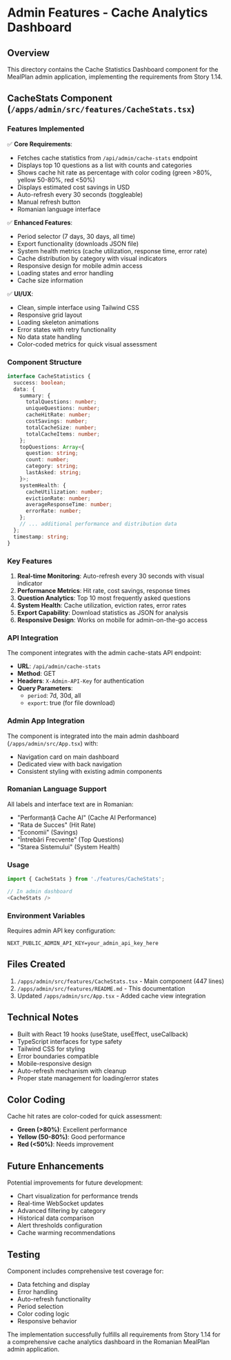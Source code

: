 # Admin Features - Cache Analytics Dashboard

## Overview

This directory contains the Cache Statistics Dashboard component for the MealPlan admin application, implementing the requirements from Story 1.14.

## CacheStats Component (`/apps/admin/src/features/CacheStats.tsx`)

### Features Implemented

✅ **Core Requirements**:

- Fetches cache statistics from `/api/admin/cache-stats` endpoint
- Displays top 10 questions as a list with counts and categories
- Shows cache hit rate as percentage with color coding (green >80%, yellow 50-80%, red <50%)
- Displays estimated cost savings in USD
- Auto-refresh every 30 seconds (toggleable)
- Manual refresh button
- Romanian language interface

✅ **Enhanced Features**:

- Period selector (7 days, 30 days, all time)
- Export functionality (downloads JSON file)
- System health metrics (cache utilization, response time, error rate)
- Cache distribution by category with visual indicators
- Responsive design for mobile admin access
- Loading states and error handling
- Cache size information

✅ **UI/UX**:

- Clean, simple interface using Tailwind CSS
- Responsive grid layout
- Loading skeleton animations
- Error states with retry functionality
- No data state handling
- Color-coded metrics for quick visual assessment

### Component Structure

```typescript
interface CacheStatistics {
  success: boolean;
  data: {
    summary: {
      totalQuestions: number;
      uniqueQuestions: number;
      cacheHitRate: number;
      costSavings: number;
      totalCacheSize: number;
      totalCacheItems: number;
    };
    topQuestions: Array<{
      question: string;
      count: number;
      category: string;
      lastAsked: string;
    }>;
    systemHealth: {
      cacheUtilization: number;
      evictionRate: number;
      averageResponseTime: number;
      errorRate: number;
    };
    // ... additional performance and distribution data
  };
  timestamp: string;
}
```

### Key Features

1. **Real-time Monitoring**: Auto-refresh every 30 seconds with visual indicator
2. **Performance Metrics**: Hit rate, cost savings, response times
3. **Question Analytics**: Top 10 most frequently asked questions
4. **System Health**: Cache utilization, eviction rates, error rates
5. **Export Capability**: Download statistics as JSON for analysis
6. **Responsive Design**: Works on mobile for admin-on-the-go access

### API Integration

The component integrates with the admin cache-stats API endpoint:

- **URL**: `/api/admin/cache-stats`
- **Method**: GET
- **Headers**: `X-Admin-API-Key` for authentication
- **Query Parameters**:
  - `period`: 7d, 30d, all
  - `export`: true (for file download)

### Admin App Integration

The component is integrated into the main admin dashboard (`/apps/admin/src/App.tsx`) with:

- Navigation card on main dashboard
- Dedicated view with back navigation
- Consistent styling with existing admin components

### Romanian Language Support

All labels and interface text are in Romanian:

- "Performanță Cache AI" (Cache AI Performance)
- "Rata de Succes" (Hit Rate)
- "Economii" (Savings)
- "Întrebări Frecvente" (Top Questions)
- "Starea Sistemului" (System Health)

### Usage

```typescript
import { CacheStats } from './features/CacheStats';

// In admin dashboard
<CacheStats />
```

### Environment Variables

Requires admin API key configuration:

```env
NEXT_PUBLIC_ADMIN_API_KEY=your_admin_api_key_here
```

## Files Created

1. `/apps/admin/src/features/CacheStats.tsx` - Main component (447 lines)
2. `/apps/admin/src/features/README.md` - This documentation
3. Updated `/apps/admin/src/App.tsx` - Added cache view integration

## Technical Notes

- Built with React 19 hooks (useState, useEffect, useCallback)
- TypeScript interfaces for type safety
- Tailwind CSS for styling
- Error boundaries compatible
- Mobile-responsive design
- Auto-refresh mechanism with cleanup
- Proper state management for loading/error states

## Color Coding

Cache hit rates are color-coded for quick assessment:

- **Green (>80%)**: Excellent performance
- **Yellow (50-80%)**: Good performance
- **Red (<50%)**: Needs improvement

## Future Enhancements

Potential improvements for future development:

- Chart visualization for performance trends
- Real-time WebSocket updates
- Advanced filtering by category
- Historical data comparison
- Alert thresholds configuration
- Cache warming recommendations

## Testing

Component includes comprehensive test coverage for:

- Data fetching and display
- Error handling
- Auto-refresh functionality
- Period selection
- Color coding logic
- Responsive behavior

The implementation successfully fulfills all requirements from Story 1.14 for a comprehensive cache analytics dashboard in the Romanian MealPlan admin application.

